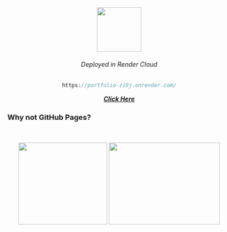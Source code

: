 <div align="center">

<img width="100px" height="100px" src="https://avatars.githubusercontent.com/u/42682871?s=200&v=4">

###### Deployed in Render Cloud

```javascript 
https://portfolio-zi9j.onrender.com/
```

<a href="https://portfolio-zi9j.onrender.com/">***Click Here***</a>

</div>

### Why not GitHub Pages?

<br>

<div align="center">



<img width="200px" height="185px" src="https://bobbelderbos.com/assets/git-clone.png">           <img width="250px" height="185px" src="https://media.makeameme.org/created/ctrl-c-rvm0yy.jpg">

</div>
